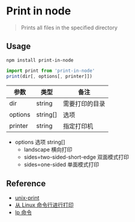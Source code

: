 # Print in node

> Prints all files in the specified directory

## Usage

```shell
npm install print-in-node
```

```javascript
import print from 'print-in-node'
print(dir[, options[, printer]])
```

| 参数    | 类型     | 备注           |
| ------- | -------- | -------------- |
| dir     | string   | 需要打印的目录 |
| options | string[] | 选项           |
| printer | string   | 指定打印机     |

- options 选项 string[]
  - landscape 横向打印
  - sides=two-sided-short-edge 双面模式打印
  - sides=one-sided 单面模式打印

## Reference

- [unix-print](https://github.com/artiebits/unix-print)
- [从 Linux 命令行进行打印](https://linux.cn/article-13012-1.html)
- [lp 命令](https://linux265.com/course/linux-command-lp.html)
